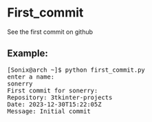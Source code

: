 # First_commit
See the first commit on github

## Example:
<pre>
[Sonix@arch ~]$ python first_commit.py 
enter a name: 
sonerry
First commit for sonerry:
Repository: 3tkinter-projects
Date: 2023-12-30T15:22:05Z
Message: Initial commit
</pre>
